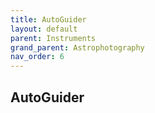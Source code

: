 ```yaml
---
title: AutoGuider
layout: default
parent: Instruments
grand_parent: Astrophotography
nav_order: 6
---
```


## AutoGuider
